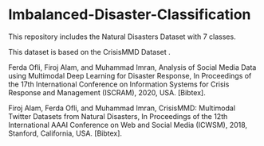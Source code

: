 # Imbalanced-Disaster-Classification
This repository includes the Natural Disasters Dataset with 7 classes.

This dataset is based on the CrisisMMD Dataset .

Ferda Ofli, Firoj Alam, and Muhammad Imran, Analysis of Social Media Data using Multimodal Deep Learning for Disaster Response, In Proceedings of the 17th International Conference on Information Systems for Crisis Response and Management (ISCRAM), 2020, USA. [Bibtex].

Firoj Alam, Ferda Ofli, and Muhammad Imran, CrisisMMD: Multimodal Twitter Datasets from Natural Disasters, In Proceedings of the 12th International AAAI Conference on Web and Social Media (ICWSM), 2018, Stanford, California, USA. [Bibtex].

